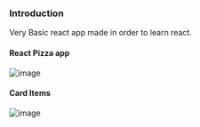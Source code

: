 ### Introduction
Very Basic react app made in order to learn react. 

#### React Pizza app
![image](https://user-images.githubusercontent.com/68695106/126129233-c21e1166-b138-4774-9db8-70752a8f35bb.png)

#### Card Items
![image](https://user-images.githubusercontent.com/68695106/126130928-03477a7a-08a1-4c5e-8bd9-c301db29f9ab.png)
